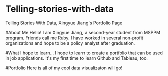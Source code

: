 # Telling-stories-with-data
Telling Stories With Data, Xingyue Jiang's Portfolio Page 

#About Me
Hello! I am Xingyue Jiang, a second-year student from MSPPM program. Friends call me Ruby. I have worked in several non-profit organizations and hope to be a policy analyst after graduation.

#What I hope to learn...
I hope to learn to create a portfolio that can be used in job applications. It's my first time to learn Github and Tableau, too.

#Portfolio
Here is all of my cool data visualizaton will go!

